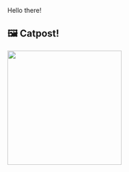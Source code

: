 Hello there!



## 🖼️ Catpost!

<sub>
    <img src="https://cdn2.thecatapi.com/images/e43.jpg" height="256">
</sub>

